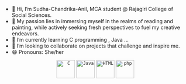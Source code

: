 - 👋 Hi, I’m Sudha-Chandrika-Anil, MCA student @ Rajagiri College of Social Sciences.
- 👀 My passion lies in immersing myself in the realms of reading and painting, while actively seeking fresh perspectives to fuel my creative endeavors.
- 🌱 I’m currently learning C programming , Java ...
- 💞️ I’m looking to collaborate on projects that challenge and inspire me.
- 😄 Pronouns: She/her

<div align="center">
  <code><img width="50" src="https://user-images.githubusercontent.com/25181517/192106070-46255bcf-65e6-4c6b-a296-bf8d0d8fb2a7.png" alt="C" title="C"/></code>
  <code><img width="50" src="https://user-images.githubusercontent.com/25181517/117201156-9a724800-adec-11eb-9a9d-3cd0f67da4bc.png" alt="Java" title="Java"/></code>
 <!-- <code><img width="50" src="https://user-images.githubusercontent.com/25181517/183896128-ec99105a-ec1a-4d85-b08b-1aa1620b2046.png" alt="MySQL" title="MySQL"/></code>-->
  <code><img width="50" src="https://user-images.githubusercontent.com/25181517/192158954-f88b5814-d510-4564-b285-dff7d6400dad.png" alt="HTML" title="HTML"/></code>
  <code><img width="50" src="https://user-images.githubusercontent.com/25181517/183570228-6a040b9f-3ddf-47a2-a201-743121dac664.png" alt="php" title="php"/></code>
</div>
<!---
Sudha-Chandrika-Anil/Sudha-Chandrika-Anil is a ✨ special ✨ repository because its `README.md` (this file) appears on your GitHub profile.
You can click the Preview link to take a look at your changes.
--->
